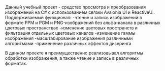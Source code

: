 Данный учебный проект - средство просмотра и преобразования изображений на C# с использованием связки Avalonia UI и ReactiveUI.
Поддерживаемый функционал:
-чтение и запись изображений в формате PPM и PGM и PNG-изображений без альфа-канала в различных цветовых пространствах
-изменение цветовых пространств и фильтрация отдельных цветовых каналов
-изменение гаммы изображения
-масштабирование изображения различными алгоритмами
-применение различных эффектов дизеринга

В данном проекте я преимущественно реализовывал алгоритмы обработки изображения, а также чтение и запись в различных форматах.
